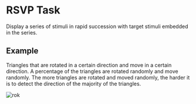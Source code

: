 # RSVP Task

Display a series of stimuli in rapid succession with target stimuli embedded in the series.

## Example

Triangles that are rotated in a certain direction and move in a certain direction. 
A percentage of the triangles are rotated randomly and move randomly. 
The more triangles are rotated and moved randomly, 
the harder it is to detect the direction of the majority of the triangles.

![rok](../../img/stimuli/rok.png)